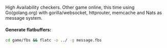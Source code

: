 High Availability checkers. Other game online, this time using Go(golang.org) with gorilla/websocket, httprouter, memcache and Nats as message system.


#### Generate flatbuffers:

```bash
cd game/fbs && flatc -o ../ -g message.fbs
```
